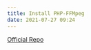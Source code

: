 ```yaml
---
title: Install PHP-FFMpeg
date: 2021-07-27 09:24
---
```


[Official Repo](https://github.com/PHP-FFMpeg/PHP-FFMpeg/)

